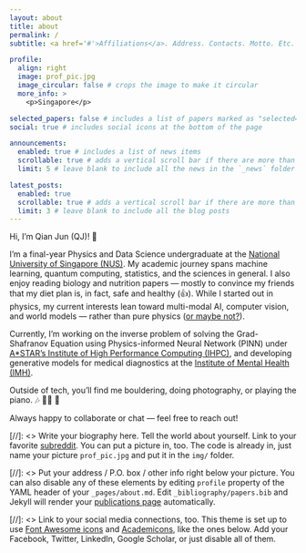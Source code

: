 ```yaml
---
layout: about
title: about
permalink: /
subtitle: <a href='#'>Affiliations</a>. Address. Contacts. Motto. Etc.

profile:
  align: right
  image: prof_pic.jpg
  image_circular: false # crops the image to make it circular
  more_info: >
    <p>Singapore</p>

selected_papers: false # includes a list of papers marked as "selected={true}"
social: true # includes social icons at the bottom of the page

announcements:
  enabled: true # includes a list of news items
  scrollable: true # adds a vertical scroll bar if there are more than 3 news items
  limit: 5 # leave blank to include all the news in the `_news` folder

latest_posts:
  enabled: true
  scrollable: true # adds a vertical scroll bar if there are more than 3 new posts items
  limit: 3 # leave blank to include all the blog posts
---
```


Hi, I’m Qian Jun (QJ)! 👋

I’m a final-year Physics and Data Science undergraduate at the [National University of Singapore (NUS)](https://www.nus.edu.sg/). My academic journey spans machine learning, quantum computing, statistics, and the sciences in general. I also enjoy reading biology and nutrition papers — mostly to convince my friends that my diet plan is, in fact, safe and healthy (👍). While I started out in physics, my current interests lean toward multi-modal AI, computer vision, and world models — rather than pure physics ([or maybe not?](https://www.nobelprize.org/prizes/physics/2024/press-release/)).

Currently, I’m working on the inverse problem of solving the Grad-Shafranov Equation using Physics-informed Neural Network (PINN) under [A*STAR’s Institute of High Performance Computing (IHPC)](https://www.a-star.edu.sg/ihpc), and developing generative models for medical diagnostics at the [Institute of Mental Health (IMH)](https://www.imh.com.sg/Pages/default.aspx).

Outside of tech, you’ll find me bouldering, doing photography, or playing the piano. 🎶 🧗‍♂️ 📸

Always happy to collaborate or chat — feel free to reach out!

[//]: <> Write your biography here. Tell the world about yourself. Link to your favorite [subreddit](http://reddit.com). You can put a picture in, too. The code is already in, just name your picture `prof_pic.jpg` and put it in the `img/` folder.

[//]: <> Put your address / P.O. box / other info right below your picture. You can also disable any of these elements by editing `profile` property of the YAML header of your `_pages/about.md`. Edit `_bibliography/papers.bib` and Jekyll will render your [publications page](/al-folio/publications/) automatically.

[//]: <> Link to your social media connections, too. This theme is set up to use [Font Awesome icons](https://fontawesome.com/) and [Academicons](https://jpswalsh.github.io/academicons/), like the ones below. Add your Facebook, Twitter, LinkedIn, Google Scholar, or just disable all of them.
